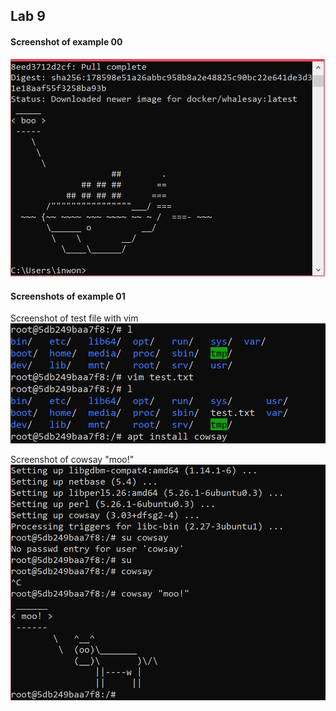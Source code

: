 ## Lab 9


#### Screenshot of example 00  
![example 0](images/lab9/ex00.PNG)

#### Screenshots of example 01  
Screenshot of test file with vim  
![example 01](images/lab9/ex01_00.PNG)

Screenshot of cowsay "moo!"  
![example 01](images/lab9/ex01_01.PNG)